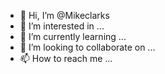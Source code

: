 - 👋 Hi, I’m @Mikeclarks
- 👀 I’m interested in ...
- 🌱 I’m currently learning ...
- 💞️ I’m looking to collaborate on ...
- 📫 How to reach me ...

<!---
Mikeclarks/Mikeclarks is a ✨ special ✨ repository because its `README.md` (this file) appears on your GitHub profile.
You can click the Preview link to take a look at your changes.
--->
